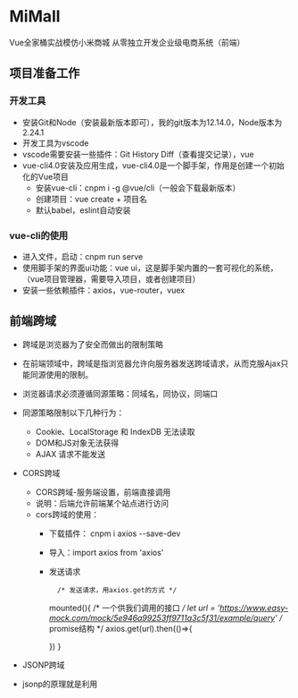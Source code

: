 # MiMall
Vue全家桶实战模仿小米商城 从零独立开发企业级电商系统（前端）

## 项目准备工作

### 开发工具
* 安装Git和Node（安装最新版本即可），我的git版本为12.14.0，Node版本为2.24.1
* 开发工具为vscode
* vscode需要安装一些插件：Git History Diff（查看提交记录），vue
* vue-cli4.0安装及应用生成，vue-cli4.0是一个脚手架，作用是创建一个初始化的Vue项目
    * 安装vue-cli：cnpm i -g @vue/cli（一般会下载最新版本）
    * 创建项目：vue create + 项目名
    * 默认babel，eslint自动安装

### vue-cli的使用
* 进入文件，启动：cnpm run serve
* 使用脚手架的界面ui功能：vue ui，这是脚手架内置的一套可视化的系统，（vue项目管理器，需要导入项目，或者创建项目）
* 安装一些依赖插件：axios，vue-router，vuex


## 前端跨域
* 跨域是浏览器为了安全而做出的限制策略
* 在前端领域中，跨域是指浏览器允许向服务器发送跨域请求，从而克服Ajax只能同源使用的限制。
* 浏览器请求必须遵循同源策略：同域名，同协议，同端口
* 同源策略限制以下几种行为：
    * Cookie、LocalStorage 和 IndexDB 无法读取
    * DOM和JS对象无法获得
    * AJAX 请求不能发送
* CORS跨域
    * CORS跨域-服务端设置，前端直接调用
    * 说明：后端允许前端某个站点进行访问
    * cors跨域的使用：
        * 下载插件： cnpm i axios --save-dev
        * 导入：import axios from 'axios'
        * 发送请求
        


                /* 发送请求，用axios.get的方式 */
          mounted(){
            /* 一个供我们调用的接口 */
            let url = 'https://www.easy-mock.com/mock/5e946a99253ff9711a3c5f31/example/query'
            /* promise结构 */
            axios.get(url).then(()=>{
              
            })
          }


* JSONP跨域
* jsonp的原理就是利用<script>标签没有跨域限制，通过<script>标签src属性，发送带有callback参数的GET请求，服务端将接口返回数据拼凑到callback函数中，返回给浏览器，浏览器解析执行，从而前端拿到callback函数返回的数据。
    * JSONP跨域-前端适配，后台配合
    * 说明：前后台同时改造
    * jsonp的缺点：只能发送get一种请求
    * cors跨域的使用：
        * 下载插件： cnpm i jsonp --save-dev
        * 导入：import jsonp from 'jsonp'
        * 大家可以把jsonp看成不是一个请求（假请求），只是一个js脚本
        * 发送请求
        


                /* 发送请求，用axios.get的方式 */
          mounted(){
            /* 一个供我们调用的接口 */
            let url = 'https://fanyi.baidu.com/langdetect'
            /*jsonp结构，中间是option参数，没有可以不传
            jsonp(url,{},(err,res)=>{
                
            })
            */
          }



* 代理跨域
    * 接口代理-通过修改nginx服务器配置来实现
    * 说明：前端修改，后台不动
    * 原理：服务器访问服务器没有跨域问题.所以,我们的做法是利用中间的代理浏览器向目标浏览器发请求.


## 目录结构


        public --- 存放一些公共资源，比如大图片等
        resource --- 一些打包的资源，供我们使用
        src --- 
            |- api --- 承载整个项目的api请求
            |- assets --- 存放一些图片（小图片，icon等）
            |- components --- 程序封装的组件 
            |- util --- 一些公共的方法
            |- storage --- 数据存储，缓存
            |- store --- vuex
            |- App.vue --- 根组件
            |- router.js --- 路由文件
            |- pages --- 页面
                |- index.vue --- 首页
                |- home.vue --- 包含头部和尾部，这样就不用到每个页面都写了
                |- product.vue --- 产品
                |- detail.vue --- 商品详情 
                |- orderList.vue --- 订单
                |- orderConfirm.vue --- 订单确认 
                |- cart.vue --- 购物车 
                |- orderPay.vue --- 支付页面
                |- login.vue --- 登陆页面 
                |- alipay.vue --- 支付页面跳转到支付宝的中转页面


## 安装插件
* vue-lazyload
* element-ui
* node-sass
* sass-loader 
* vue-awesome-swiper 
* vue-axios 
* vue-cookie